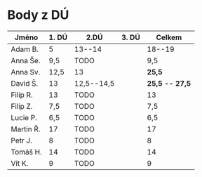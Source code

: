 # Body z DÚ

|Jméno      | 1. DÚ | 2.DÚ | 3. DÚ | Celkem    |
|-----------|-------|------|-------|-----------|
| Adam B.   |5      |13--14|       | 18--19    |
| Anna Še.  |9,5    |TODO  |       | 9,5       |
| Anna Sv.  |12,5   |13    |       | **25,5**  |     
| David Š.  |13     |12,5--14,5  | | **25,5 -- 27,5**     |
| Filip R.  |13     |TODO  |       | 13     |
| Filip Z.  |7,5    |TODO  |       | 7,5    |
| Lucie P.  |6,5    |TODO  |       | 6,5    |
| Martin Ř. |17     |TODO  |       | 17     |
| Petr J.   |8      |TODO  |       | 8      |
| Tomáš H.  |14     |TODO  |       | 14     |
| Vít K.    |9      |TODO  |       | 9      |
